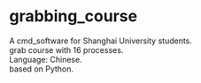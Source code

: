 # grabbing_course
A cmd_software for Shanghai University students.   
grab course with 16 processes.   
Language: Chinese.   
based on Python.   
